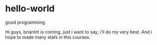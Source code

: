 # hello-world
good programming

Hi guys, brianInt is coming, just i want to say, i'll do my very best. 
And i hope to made many stafs in this courses.

